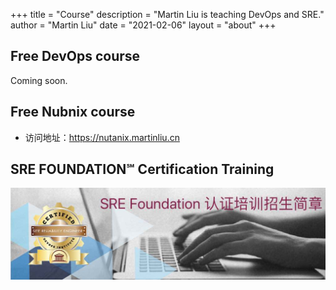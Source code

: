 +++
title = "Course"
description = "Martin Liu is teaching DevOps and SRE."
author = "Martin Liu"
date = "2021-02-06"
layout = "about"
+++

## Free DevOps course

Coming soon.


## Free Nubnix course

- 访问地址：https://nutanix.martinliu.cn

## SRE FOUNDATION℠ Certification Training

[![](/images/sref-zs.jpg)](https://mp.weixin.qq.com/s/LqRJfXWdm0yOlEwUa3qDDg) 